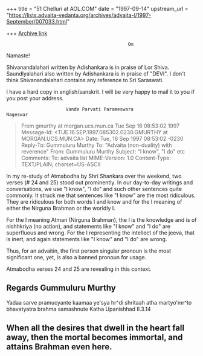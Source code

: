 +++
title = "51 Chelluri at AOL.COM"
date = "1997-09-14"
upstream_url = "https://lists.advaita-vedanta.org/archives/advaita-l/1997-September/007033.html"

+++
[Archive link](https://lists.advaita-vedanta.org/archives/advaita-l/1997-September/007033.html)

                                                 Om
Namaste!

Shivanandalahari written by Adishankara is in praise of Lor Shiva.
 Saundlyalahari also written by Adishankara is in praise of "DEVI".   I don't
think Shivanandalahari contains any reference to Sri Saraswati.

I have a hard copy in english/sanskrit.   I will be very happy to mail it to
you if you post your address.


                          Vande Parvati Parameswara                Nageswar
>From gmurthy at morgan.ucs.mun.ca Tue Sep 16 08:53:02 1997
Message-Id: <TUE.16.SEP.1997.085302.0230.GMURTHY at MORGAN.UCS.MUN.CA>
Date: Tue, 16 Sep 1997 08:53:02 -0230
Reply-To: Gummuluru Murthy <gmurthy at morgan.ucs.mun.ca>
To: "Advaita (non-duality) with reverence" <ADVAITA-L at TAMU.EDU>
From: Gummuluru Murthy <gmurthy at MORGAN.UCS.MUN.CA>
Subject: "I know", "I do" etc
Comments: To: advaita list <advaita-l at tamu.edu>
MIME-Version: 1.0
Content-Type: TEXT/PLAIN; charset=US-ASCII

In my re-study of Atmabodha by Shri Shankara over the weekend, two verses
(# 24 and 25) stood out prominently. In our day-to-day writings and
conversations, we use "I know", "I do" and such other sentences quite
commonly. It struck me that sentences like "I know" are the most
ridiculous. They are ridiculous for both words I and know and for the
I meaning of either the Nirguna Brahman or the worldly I.

For the I meaning Atman (Nirguna Brahman), the I is the knowledge and is
of nishhkriya (no action), and statements like "I know" and "I do" are
superfluous and wrong. For the I representing the intellect of the jeeva,
that is inert, and again statements like "I know" and "I do" are wrong.

Thus, for an advaitin, the first person singular pronoun is the most
significant one, yet, is also a banned pronoun for usage.

Atmabodha verses 24 and 25 are revealing in this context.

Regards
Gummuluru Murthy
------------------------------------------------------------------------
Yadaa sarve pramucyante kaamaa ye'sya hr^di shritaah
atha martyo'mr^to bhavatyatra brahma samashnute   Katha Upanishhad II.3.14

When all the desires that dwell in the heart fall away, then the mortal
becomes immortal, and attains Brahman even here.
------------------------------------------------------------------------

